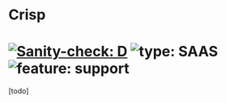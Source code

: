 # Crisp

# [![Sanity-check: D](https://img.shields.io/badge/sanity_check-D-orange)](https://sanity-check.numericite.eu/posts/cdaa01f1-43d0-4511-983d-21bb301cb066) ![type: SAAS](https://img.shields.io/badge/type-SAAS-blue) ![feature: support](https://img.shields.io/badge/feature-support-blue)

[todo]
